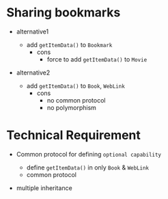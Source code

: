 # Sharing bookmarks

- alternative1

  - add `getItemData()` to `Bookmark`
    - cons
      - force to add `getItemData()` to `Movie`

- alternative2
  - add `getItemData()` to `Book`, `WebLink`
    - cons
      - no common protocol
      - no polymorphism

# Technical Requirement

- Common protocol for defining `optional capability`

  - define `getItemData()` in only `Book` & `WebLink`
  - common protocol

- multiple inheritance
